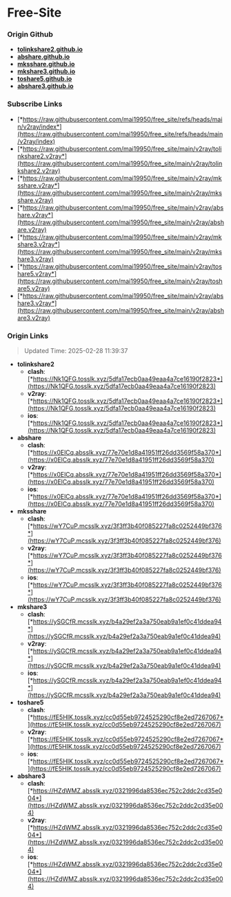 # Free-Site

### Origin Github

- [**tolinkshare2.github.io**](https://github.com/tolinkshare2/tolinkshare2.github.io)
- [**abshare.github.io**](https://github.com/abshare/abshare.github.io)
- [**mksshare.github.io**](https://github.com/mksshare/mksshare.github.io)
- [**mkshare3.github.io**](https://github.com/mkshare3/mkshare3.github.io)
- [**toshare5.github.io**](https://github.com/toshare5/toshare5.github.io)
- [**abshare3.github.io**](https://github.com/abshare3/abshare3.github.io)

### Subscribe Links

- [*https://raw.githubusercontent.com/mai19950/free_site/refs/heads/main/v2ray/index*](https://raw.githubusercontent.com/mai19950/free_site/refs/heads/main/v2ray/index)
- [*https://raw.githubusercontent.com/mai19950/free_site/main/v2ray/tolinkshare2.v2ray*](https://raw.githubusercontent.com/mai19950/free_site/main/v2ray/tolinkshare2.v2ray)
- [*https://raw.githubusercontent.com/mai19950/free_site/main/v2ray/mksshare.v2ray*](https://raw.githubusercontent.com/mai19950/free_site/main/v2ray/mksshare.v2ray)
- [*https://raw.githubusercontent.com/mai19950/free_site/main/v2ray/abshare.v2ray*](https://raw.githubusercontent.com/mai19950/free_site/main/v2ray/abshare.v2ray)
- [*https://raw.githubusercontent.com/mai19950/free_site/main/v2ray/mkshare3.v2ray*](https://raw.githubusercontent.com/mai19950/free_site/main/v2ray/mkshare3.v2ray)
- [*https://raw.githubusercontent.com/mai19950/free_site/main/v2ray/toshare5.v2ray*](https://raw.githubusercontent.com/mai19950/free_site/main/v2ray/toshare5.v2ray)
- [*https://raw.githubusercontent.com/mai19950/free_site/main/v2ray/abshare3.v2ray*](https://raw.githubusercontent.com/mai19950/free_site/main/v2ray/abshare3.v2ray)

### Origin Links

> Updated Time: 2025-02-28 11:39:37

- **tolinkshare2**
  - **clash**: [*https://Nk1QFG.tosslk.xyz/5dfa17ecb0aa49eaa4a7ce16190f2823*](https://Nk1QFG.tosslk.xyz/5dfa17ecb0aa49eaa4a7ce16190f2823)
  - **v2ray**: [*https://Nk1QFG.tosslk.xyz/5dfa17ecb0aa49eaa4a7ce16190f2823*](https://Nk1QFG.tosslk.xyz/5dfa17ecb0aa49eaa4a7ce16190f2823)
  - **ios**: [*https://Nk1QFG.tosslk.xyz/5dfa17ecb0aa49eaa4a7ce16190f2823*](https://Nk1QFG.tosslk.xyz/5dfa17ecb0aa49eaa4a7ce16190f2823)
- **abshare**
  - **clash**: [*https://x0ElCq.absslk.xyz/77e70e1d8a41951ff26dd3569f58a370*](https://x0ElCq.absslk.xyz/77e70e1d8a41951ff26dd3569f58a370)
  - **v2ray**: [*https://x0ElCq.absslk.xyz/77e70e1d8a41951ff26dd3569f58a370*](https://x0ElCq.absslk.xyz/77e70e1d8a41951ff26dd3569f58a370)
  - **ios**: [*https://x0ElCq.absslk.xyz/77e70e1d8a41951ff26dd3569f58a370*](https://x0ElCq.absslk.xyz/77e70e1d8a41951ff26dd3569f58a370)
- **mksshare**
  - **clash**: [*https://wY7CuP.mcsslk.xyz/3f3ff3b40f085227fa8c0252449bf376*](https://wY7CuP.mcsslk.xyz/3f3ff3b40f085227fa8c0252449bf376)
  - **v2ray**: [*https://wY7CuP.mcsslk.xyz/3f3ff3b40f085227fa8c0252449bf376*](https://wY7CuP.mcsslk.xyz/3f3ff3b40f085227fa8c0252449bf376)
  - **ios**: [*https://wY7CuP.mcsslk.xyz/3f3ff3b40f085227fa8c0252449bf376*](https://wY7CuP.mcsslk.xyz/3f3ff3b40f085227fa8c0252449bf376)
- **mkshare3**
  - **clash**: [*https://ySGCfR.mcsslk.xyz/b4a29ef2a3a750eab9a1ef0c41ddea94*](https://ySGCfR.mcsslk.xyz/b4a29ef2a3a750eab9a1ef0c41ddea94)
  - **v2ray**: [*https://ySGCfR.mcsslk.xyz/b4a29ef2a3a750eab9a1ef0c41ddea94*](https://ySGCfR.mcsslk.xyz/b4a29ef2a3a750eab9a1ef0c41ddea94)
  - **ios**: [*https://ySGCfR.mcsslk.xyz/b4a29ef2a3a750eab9a1ef0c41ddea94*](https://ySGCfR.mcsslk.xyz/b4a29ef2a3a750eab9a1ef0c41ddea94)
- **toshare5**
  - **clash**: [*https://fE5HIK.tosslk.xyz/cc0d55eb9724525290cf8e2ed7267067*](https://fE5HIK.tosslk.xyz/cc0d55eb9724525290cf8e2ed7267067)
  - **v2ray**: [*https://fE5HIK.tosslk.xyz/cc0d55eb9724525290cf8e2ed7267067*](https://fE5HIK.tosslk.xyz/cc0d55eb9724525290cf8e2ed7267067)
  - **ios**: [*https://fE5HIK.tosslk.xyz/cc0d55eb9724525290cf8e2ed7267067*](https://fE5HIK.tosslk.xyz/cc0d55eb9724525290cf8e2ed7267067)
- **abshare3**
  - **clash**: [*https://HZdWMZ.absslk.xyz/0321996da8536ec752c2ddc2cd35e004*](https://HZdWMZ.absslk.xyz/0321996da8536ec752c2ddc2cd35e004)
  - **v2ray**: [*https://HZdWMZ.absslk.xyz/0321996da8536ec752c2ddc2cd35e004*](https://HZdWMZ.absslk.xyz/0321996da8536ec752c2ddc2cd35e004)
  - **ios**: [*https://HZdWMZ.absslk.xyz/0321996da8536ec752c2ddc2cd35e004*](https://HZdWMZ.absslk.xyz/0321996da8536ec752c2ddc2cd35e004)
